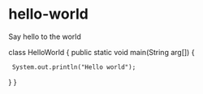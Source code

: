 # hello-world
Say hello to the world

class HelloWorld {
  public static void main(String arg[]) {

     System.out.println("Hello world");
  
  }
}
